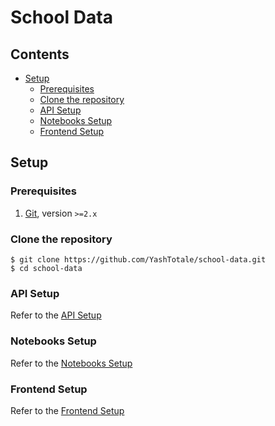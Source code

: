 # School Data <!-- omit in toc -->

## Contents <!-- omit in toc -->

- [Setup](#setup)
  - [Prerequisites](#prerequisites)
  - [Clone the repository](#clone-the-repository)
  - [API Setup](#api-setup)
  - [Notebooks Setup](#notebooks-setup)
  - [Frontend Setup](#frontend-setup)

## Setup

### Prerequisites

1. [Git](https://git-scm.com/), version `>=2.x`

### Clone the repository

```shell
$ git clone https://github.com/YashTotale/school-data.git
$ cd school-data
```

### API Setup

Refer to the [API Setup](/api/README.md#setup)

### Notebooks Setup

Refer to the [Notebooks Setup](/notebooks/README.md#setup)

### Frontend Setup

Refer to the [Frontend Setup](/frontend/README.md#setup)
